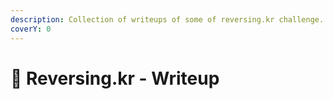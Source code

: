 ```yaml
---
description: Collection of writeups of some of reversing.kr challenge.
coverY: 0
---
```


# 💾 Reversing.kr - Writeup

&#x20;
